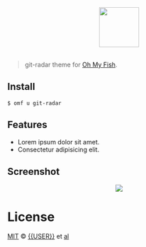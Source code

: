 <div align="center">
  <a href="http://github.com/fish-shell/omf">
  <img width=90px  src="https://cloud.githubusercontent.com/assets/8317250/8510172/f006f0a4-230f-11e5-98b6-5c2e3c87088f.png">
  </a>
</div>
<br>

> git-radar theme for [Oh My Fish][omf-link].

## Install


```fish
$ omf u git-radar
```

## Features

* Lorem ipsum dolor sit amet.
* Consectetur adipisicing elit.

## Screenshot

<p align="center">
<img src="{{SCREENSHOT_URL}}">
</p>

# License

[MIT][mit] © [{{USER}}][author] et [al][contributors]


[mit]:            http://opensource.org/licenses/MIT
[author]:         http://github.com/{{USER}}
[contributors]:   https://github.com/{{USER}}/git-radar/graphs/contributors
[omf-link]:       https://www.github.com/fish-shell/omf

[license-badge]:  https://img.shields.io/badge/license-MIT-007EC7.svg?style=flat-square
[travis-badge]:   http://img.shields.io/travis/{{USER}}/git-radar.svg?style=flat-square
[travis-link]:    https://travis-ci.org/{{USER}}/git-radar
